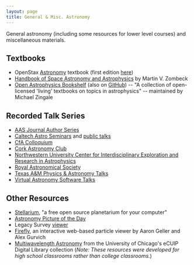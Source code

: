 ```yaml
---
layout: page
title: General & Misc. Astronomy
---
```


General astronomy (including some resources for lower level courses) and miscellaneous materials.

<!-- https://www.nasa.gov/content/goddard/hubble-e-books -->

## Textbooks
- OpenStax [Astronomy](https://openstax.org/details/books/astronomy-2e) textbook (first edition [here](https://openstax.org/details/books/astronomy))
- [Handbook of Space Astronomy and Astrophysics](https://ads.harvard.edu/books/hsaa/toc.html) by Martin V. Zombeck
- [Open Astrophysics Bookshelf](http://open-astrophysics-bookshelf.github.io) (also on [GitHub](https://github.com/Open-Astrophysics-Bookshelf)) -- "A collection of open-licensed 'living' textbooks on topics in astrophysics" -- maintained by Michael Zingale

## Recorded Talk Series
- [AAS Journal Author Series](https://www.youtube.com/playlist?list=PLFhVT3VzlwKrArGdcNhtSCF4NbDBd6K5_)
- [Caltech Astro Seminars](https://www.youtube.com/@CaltechAstroSeminars) and [public talks](https://www.youtube.com/@CaltechAstro)
- [CfA Colloquium](https://www.youtube.com/@cfacolloquium3139)
- [Cork Astronomy Club](https://www.youtube.com/@corkastronomyclub/videos)
- [Northwestern University Center for Interdisciplinary Exploration and Research in Astrophysics](https://www.youtube.com/channel/UCWNBCI6-SsnoNKXJ-in8Zag)
- [Royal Astronomical Society](https://www.youtube.com/@RasOrgUk)
- [Texas A&M Physics & Astronomy Talks](https://www.youtube.com/@TAMUPhysAstrLectures)
- [Virtual Astronomy Software Talks](https://vast-seminars.github.io)

## Other Resources
- [Stellarium](https://stellarium.org), "a free open source planetarium for your computer"
- [Astronomy Picture of the Day](https://apod.nasa.gov/apod/astropix.html)
- Legacy Survey [viewer](https://www.legacysurvey.org/viewer)
- [Firefly](http://firefly.rcs.northwestern.edu), an interactive web-based particle viewer by Aaron Geller and Alex Gurvich
- [Multiwavelength Astronomy](https://ecuip.lib.uchicago.edu/multiwavelength-astronomy/index.html) from the University of Chicago's eCUIP Digital Library collection (*Note: These resources were developed for high school classrooms rather than college classrooms.*)